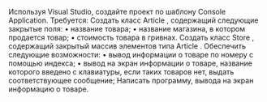 Используя Visual Studio, создайте проект по шаблону Console Application.
Требуется:
Создать класс Article , содержащий следующие закрытые поля:
• название товара;
• название магазина, в котором продается товар;
• стоимость товара в гривнах.
Создать класс Store , содержащий закрытый массив элементов типа Article .
Обеспечить следующие возможности:
• вывод информации о товаре по номеру с помощью индекса;
• вывод на экран информации о товаре, название которого введено с клавиатуры, если таких товаров
нет, выдать соответствующее сообщение;
Написать программу, вывода на экран информацию о товаре.